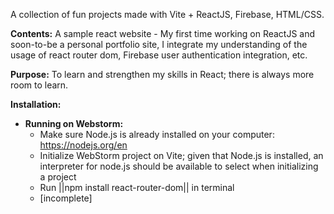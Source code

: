 A collection of fun projects made with Vite + ReactJS, Firebase, HTML/CSS.

**Contents:**
A sample react website - My first time working on ReactJS and soon-to-be a personal portfolio site, I integrate my understanding of the usage of react router dom, Firebase user authentication integration, etc. 

**Purpose:**
To learn and strengthen my skills in React; there is always more room to learn.

**Installation:**
- **Running on Webstorm:**
  - Make sure Node.js is already installed on your computer: https://nodejs.org/en
  - Initialize WebStorm project on Vite; given that Node.js is installed, an interpreter for node.js should be available to select when initializing a project
  - Run ||npm install react-router-dom|| in terminal
  - [incomplete]
